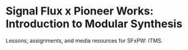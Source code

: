 # Signal Flux x Pioneer Works: Introduction to Modular Synthesis

Lessons, assignments, and media resources for SFxPW: ITMS.
